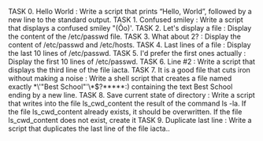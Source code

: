 TASK 0. Hello World : Write a script that prints “Hello, World”, followed by a new line to the standard output.
TASK 1. Confused smiley : Write a script that displays a confused smiley "(Ôo)'.
TASK 2. Let's display a file : Display the content of the /etc/passwd file.
TASK 3. What about 2? : Display the content of /etc/passwd and /etc/hosts.
TASK 4. Last lines of a file : Display the last 10 lines of /etc/passwd.
TASK 5. I'd prefer the first ones actually : Display the first 10 lines of /etc/passwd.
TASK 6. Line #2 : Write a script that displays the third line of the file iacta.
TASK 7. It is a good file that cuts iron without making a noise : Write a shell script that creates a file named exactly \*\\'"Best School"\'\\*$\?\*\*\*\*\*:) containing the text Best School ending by a new line.
TASK 8. Save current state of directory : Write a script that writes into the file ls_cwd_content the result of the command ls -la. If the file ls_cwd_content already exists, it should be overwritten. If the file ls_cwd_content does not exist, create it
TASK 9. Duplicate last line : Write a script that duplicates the last line of the file iacta..

